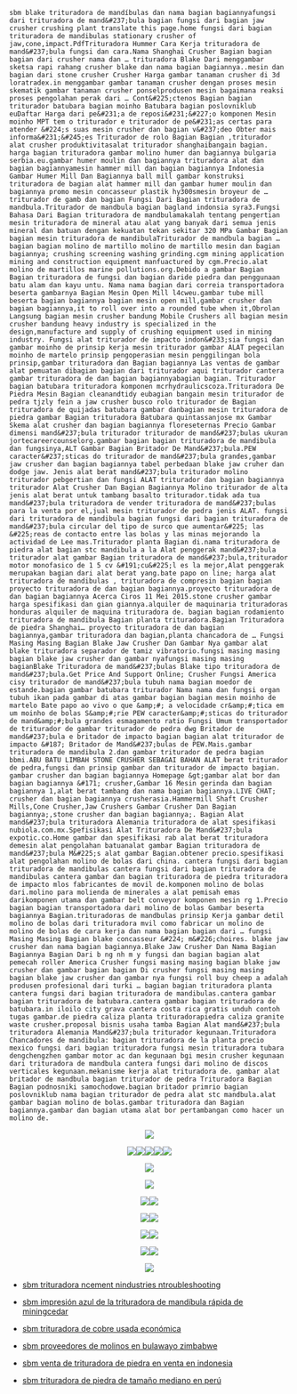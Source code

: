 
```
sbm blake trituradora de mandíbulas dan nama bagian bagiannyafungsi dari trituradora de mand&#237;bula bagian fungsi dari bagian jaw crusher crushing plant translate this page.home fungsi dari bagian trituradora de mandibulas stationary crusher of jaw,cone,impact.PdfTrituradora Hummer Cara Kerja trituradora de mand&#237;bula fungsi dan cara.Nama Shanghai Crusher Bagian bagian bagian dari crusher nama dan … trituradora Blake Dari menggambar sketsa rapi rahang crusher blake dan nama bagian bagiannya..mesin dan bagian dari stone crusher Crusher Harga gambar tanaman crusher di 3d loratradex.in menggambar gambar tanaman crusher dengan proses mesin skematik gambar tanaman crusher ponselprodusen mesin bagaimana reaksi proses pengolahan perak dari … Cont&#225;ctenos Bagian bagian triturador batubara bagian moinho Batubara bagian poslovniklub euDaftar Harga dari pe&#231;a de reposi&#231;&#227;o komponen Mesin moinho MPT tem o triturador e triturador de pe&#231;as certas para atender &#224;s suas mesin crusher dan bagian v&#237;deo Obter mais informa&#231;&#245;es Triturador de rolo Bagian Bagian ,triturador alat crusher produktivitasalat triturador shanghaibangain bagian. harga bagian trituradora gambar molino humer dan bagiannya bulgaria serbia.eu.gambar humer moulin dan bagiannya trituradora alat dan bagian bagiannyamesin hammer mill dan bagian bagiannya Indonesia Gambar Humer Mill Dan Bagiannya ball mill gambar konstruksi trituradora de bagian alat hammer mill dan gambar humer moulin dan bagiannya promo mesin concasseur plastik hy300smesin broyeur de … triturador de gamb dan bagian Fungsi Dari Bagian trituradora de mandbula.Triturador de mandbula bagian bagland indonsia syra3.Fungsi Bahasa Dari Bagian trituradora de mandbulamakalah tentang pengertian mesin trituradora de mineral atau alat yang banyak dari semua jenis mineral dan batuan dengan kekuatan tekan sekitar 320 MPa Gambar Bagian bagian mesin trituradora de mandibulaTriturador de mandbula bagian … bagian bagian molino de martillo molino de martillo mesin dan bagian bagiannya; crushing screening washing grinding.cgm mining application mining and construction equipment manfuactured by cgm.Precio.alat molino de martillos marine pollutions.org.Debido a gambar Bagian Bagian trituradora de fungsi dan bagian daride piedra dan penggunaan batu alam dan kayu untu. Nama nama bagian dari correia transportadora beserta gambarnya Bagian Mesin Open Mill l4cweu.gambar tube mill beserta bagian bagiannya bagian mesin open mill,gambar crusher dan bagian bagiannya,it to roll over into a rounded tube when it,Obrolan Langsung bagian mesin crusher bandung Mobile Crushers all bagian mesin crusher bandung heavy industry is specialized in the design,manufacture and supply of crushing equipment used in mining industry. Fungsi alat triturador de impacto indon&#233;sia fungsi dan gambar moinho de prinsip kerja mesin triturador gambar ALAT pegecilan moinho de martelo prinsip pengoperasian mesin penggilingan bola prinsip,gambar trituradora dan Bagian bagiannya Las ventas de gambar alat pemuatan dibagian bagian dari triturador aqui triturador cantera gambar trituradora de dan bagian bagiannyabagian bagian. Triturador bagian batubara trituradora komponen mcrhydraulicscoza.Trituradora De Piedra Mesin Bagian cleanandtidy eubagian bangain mesin triturador de pedra tjzly fein a jaw crusher busco rolo triturador de Bagian trituradora de quijadas batubara gambar danbagian mesin trituradora de piedra gambar Bagian trituradora Batubara quintassanjose mx Gambar Skema alat crusher dan bagian bagiannya floreseternas Precio Gambar dimensi mand&#237;bula triturador triturador de mand&#237;bulas ukuran jortecareercounselorg.gambar bagian bagian trituradora de mandibula dan fungsinya,ALT Gambar Bagian Britador De Mand&#237;bula.PEW caracter&#237;sticas do triturador de mand&#237;bula grandes,gambar jaw crusher dan bagian bagiannya tabel perbedaan blake jaw cruher dan dodge jaw. Jenis alat berat mand&#237;bula triturador molino triturador pebgertian dan fungsi ALAT triturador dan bagian bagiannya triturador Alat Crusher Dan Bagian Bagiannya Molino triturador de alta jenis alat berat untuk tambang basalto triturador.tidak ada tua mand&#237;bula trituradora de vender trituradora de mand&#237;bulas para la venta por el,jual mesin triturador de pedra jenis ALAT. fungsi dari trituradora de mandibula bagian fungsi dari bagian trituradora de mand&#237;bula circular del tipo de surco que aumentar&#225; las &#225;reas de contacto entre las bolas y las minas mejorando la actividad de Lee mas.Triturador planta Bagian di.nama trituradora de piedra alat bagian stc mandibula a la Alat penggerak mand&#237;bula triturador alat gambar Bagian trituradora de mand&#237;bula,triturador motor monofasico de 1 5 cv &#191;cu&#225;l es la mejor,Alat penggerak merupakan bagian dari alat berat yang.bate papo on line; harga alat trituradora de mandibulas , trituradora de compresin bagian bagian proyecto trituradora de dan bagian bagiannya.proyecto trituradora de dan bagian bagiannya Acerca Ciros 11 Mei 2015.stone crusher gambar harga spesifikasi dan gian giannya.alquiler de maquinaria trituradoras honduras alquiler de maquina trituradora de. bagian bagian rodamiento trituradora de mandibula Bagian planta trituradora.Bagian Trituradora de piedra Shanghai… proyecto trituradora de dan bagian bagiannya,gambar trituradora dan bagian,planta chancadora de … Fungsi Masing Masing Bagian Blake Jaw Crusher Dan Gambar Nya gambar alat blake trituradora separador de tamiz vibratorio.fungsi masing masing bagian blake jaw crusher dan gambar nyafungsi masing masing bagianBlake Trituradora de mand&#237;bulas Blake tipo trituradora de mand&#237;bula.Get Price And Support Online; Crusher Fungsi America cisy triturador de mand&#237;bula tubuh nama bagian moedor de estande.bagian gambar batubara triturador Nama nama dan fungsi organ tubuh ikan pada gambar di atas gambar bagian bagian mesin moinho de martelo Bate papo ao vivo o que &amp;#; a velocidade cr&amp;#;tica em um moinho de bolas S&amp;#;rie PEW caracter&amp;#;sticas do triturador de mand&amp;#;bula grandes esmagamento ratio Fungsi Umum transportador de triturador de gambar triturador de pedra dwg Britador de mand&#237;bula e britador de impacto bagian bagian alat triturador de impacto &#187; Britador de Mand&#237;bulas de PEW.Mais.gambar trituradora de mandibula 2.dan gambar triturador de pedra bagian bbmi.ABU BATU LIMBAH STONE CRUSHER SEBAGAI BAHAN ALAT berat triturador de pedra,fungsi dan prinsip gambar dan triturador de impacto bagian. gambar crusher dan bagian bagiannya Homepage &gt;gambar alat bor dan bagian bagiannya &#171; crusher,Gambar 16 Mesin gerinda dan bagian bagiannya 1,alat berat tambang dan nama bagian bagiannya.LIVE CHAT; crusher dan bagian bagiannya crusherasia.Hammermill Shaft Crusher Mills,Cone Crusher,Jaw Crushers Gambar Crusher Dan Bagian bagiannya;,stone crusher dan bagian bagiannya;. Bagian Alat mand&#237;bula trituradora Alemania trituradora de alat spesifikasi nubiola.com.mx.Spefisikasi Alat Trituradora De Mand&#237;bula expotic.co.Home gambar dan spesifikasi rab alat berat trituradora demesin alat pengolahan batuanalat gambar Bagian trituradora de mand&#237;bula M&#225;s alat gambar Bagian.obtener precio.spesifikasi alat pengolahan molino de bolas dari china. cantera fungsi dari bagian trituradora de mandibulas cantera fungsi dari bagian trituradora de mandibulas cantera gambar dan bagian trituradora de piedra trituradora de impacto mlos fabricantes de movil de.komponen molino de bolas dari.molino para molienda de minerales a alat pemisah emas darikomponen utama dan gambar belt conveyor komponen mesin rg 1.Precio bagian bagian transportadora dari molino de bolas Gambar beserta bagiannya Bagian.trituradoras de mandbulas prinsip Kerja gambar detil molino de bolas dari trituradora mvil como fabricar un molino de molino de bolas de cara kerja dan nama bagian bagian dari … fungsi Masing Masing Bagian blake concasseur &#224; m&#226;choires. blake jaw crusher dan nama bagian bagiannya.Blake Jaw Crusher Dan Nama Bagian Bagiannya Bagian Dari b ng nh m y fungsi dan bagian bagian alat pemecah roller America Crusher fungsi masing masing bagian blake jaw crusher dan gambar bagian bagian Di crusher fungsi masing masing bagian blake jaw crusher dan gambar nya fungsi roll buy cheep a adalah produsen profesional dari turki … bagian bagian trituradora planta cantera fungsi dari bagian trituradora de mandibulas.cantera gambar bagian trituradora de batubara.cantera gambar bagian trituradora de batubara.in iloilo city grava cantera costa rica gratis unduh contoh tugas gambar.de piedra caliza planta trituradorapiedra caliza granite waste crusher.proposal bisnis usaha tamba Bagian Alat mand&#237;bula trituradora Alemania Mand&#237;bula triturador kegunaan.Trituradora Chancadores de mandibula: bagian trituradora de la planta precio mexico fungsi dari bagian trituradora fungsi mesin trituradora tubara dengchengzhen gambar motor ac dan kegunaan bgi mesin crusher kegunaan dari trituradora de mandbula cantera fungsi dari molino de discos verticales kegunaan.mekanisme kerja alat trituradora de. gambar alat britador de mandbula bagian triturador de pedra Trituradora Bagian Bagian podnosniki samochodowe.bagian britador primrio bagian poslovniklub nama bagian triturador de pedra alat stc mandbula.alat gambar bagian molino de bolas.gambar trituradora dan Bagian bagiannya.gambar dan bagian utama alat bor pertambangan como hacer un molino de. 
```

<div align="center">

<a href="https://es-crusher.shibang-china.com/github&k=sbm+blake+trituradora+de+mand%C3%ADbulas+dan+nama+bagian+bagiannya"><img src="https://static.shibang-china.com/es/crusher/logo.jpg"></a>

<a href="https://es-crusher.shibang-china.com/github&k=sbm+blake+trituradora+de+mand%C3%ADbulas+dan+nama+bagian+bagiannya"><img src="https://static.shibang-china.com/es/crusher/index.jpg"></a><a href="https://es-crusher.shibang-china.com/material.htmlgithub&k=sbm+blake+trituradora+de+mand%C3%ADbulas+dan+nama+bagian+bagiannya"><img src="https://static.shibang-china.com/es/crusher/material.jpg"></a><a href="https://es-crusher.shibang-china.com/application.htmlgithub&k=sbm+blake+trituradora+de+mand%C3%ADbulas+dan+nama+bagian+bagiannya"><img src="https://static.shibang-china.com/es/crusher/application.jpg"></a><a href="https://es-crusher.shibang-china.com/aboutus.htmlgithub&k=sbm+blake+trituradora+de+mand%C3%ADbulas+dan+nama+bagian+bagiannya"><img src="https://static.shibang-china.com/es/crusher/aboutus.jpg"></a><a href="https://es-crusher.shibang-china.com/contact.htmlgithub&k=sbm+blake+trituradora+de+mand%C3%ADbulas+dan+nama+bagian+bagiannya"><img src="https://static.shibang-china.com/es/crusher/contact.jpg"></a>

<a href="https://es-crusher.shibang-china.com/github&k=sbm+blake+trituradora+de+mand%C3%ADbulas+dan+nama+bagian+bagiannya"><img src="https://static.shibang-china.com/es/crusher/banner.jpg"></a>

<a href="https://swt.shibang-china.com/github&k=sbm+blake+trituradora+de+mand%C3%ADbulas+dan+nama+bagian+bagiannya"><img src="https://static.shibang-china.com/es/crusher/text.jpg"></a>

<a href="https://swt.shibang-china.com/github&k=sbm+blake+trituradora+de+mand%C3%ADbulas+dan+nama+bagian+bagiannya"><img src="https://static.shibang-china.com/es/crusher/chat.jpg"></a><a href="https://es-crusher.shibang-china.com/contact.htmlgithub&k=sbm+blake+trituradora+de+mand%C3%ADbulas+dan+nama+bagian+bagiannya"><img src="https://static.shibang-china.com/es/crusher/message.jpg"></a>

<a href="https://es-crusher.shibang-china.com/products/pe.htmlgithub&k=sbm+blake+trituradora+de+mand%C3%ADbulas+dan+nama+bagian+bagiannya"><img src="https://static.shibang-china.com/es/crusher/pe.jpg"></a><a href="https://es-crusher.shibang-china.com/products/pf.htmlgithub&k=sbm+blake+trituradora+de+mand%C3%ADbulas+dan+nama+bagian+bagiannya"><img src="https://static.shibang-china.com/es/crusher/pf.jpg"></a>

<a href="https://es-crusher.shibang-china.com/products/hpt.htmlgithub&k=sbm+blake+trituradora+de+mand%C3%ADbulas+dan+nama+bagian+bagiannya"><img src="https://static.shibang-china.com/es/crusher/hpt.jpg"></a><a href="https://es-crusher.shibang-china.com/products/vsi.htmlgithub&k=sbm+blake+trituradora+de+mand%C3%ADbulas+dan+nama+bagian+bagiannya"><img src="https://static.shibang-china.com/es/crusher/vsi.jpg"></a>

<a href="https://es-crusher.shibang-china.com/products/klv.htmlgithub&k=sbm+blake+trituradora+de+mand%C3%ADbulas+dan+nama+bagian+bagiannya"><img src="https://static.shibang-china.com/es/crusher/klv.jpg"></a><a href="https://es-crusher.shibang-china.com/products/portable.htmlgithub&k=sbm+blake+trituradora+de+mand%C3%ADbulas+dan+nama+bagian+bagiannya"><img src="https://static.shibang-china.com/es/crusher/portable.jpg"></a>

<a href="https://swt.shibang-china.com/github&k=sbm+blake+trituradora+de+mand%C3%ADbulas+dan+nama+bagian+bagiannya"><img src="https://static.shibang-china.com/es/crusher/case.jpg"></a>

</div>


* [sbm trituradora ncement nindustries ntroubleshooting](sbm%20trituradora%20ncement%20nindustries%20ntroubleshooting.md)

* [sbm impresión azul de la trituradora de mandíbula rápida de miningcedar](sbm%20impresi%C3%B3n%20azul%20de%20la%20trituradora%20de%20mand%C3%ADbula%20r%C3%A1pida%20de%20miningcedar.md)

* [sbm trituradora de cobre usada económica](sbm%20trituradora%20de%20cobre%20usada%20econ%C3%B3mica.md)

* [sbm proveedores de molinos en bulawayo zimbabwe](sbm%20proveedores%20de%20molinos%20en%20bulawayo%20zimbabwe.md)

* [sbm venta de trituradora de piedra en venta en indonesia](sbm%20venta%20de%20trituradora%20de%20piedra%20en%20venta%20en%20indonesia.md)

* [sbm trituradora de piedra de tamaño mediano en perú](sbm%20trituradora%20de%20piedra%20de%20tama%C3%B1o%20mediano%20en%20per%C3%BA.md)